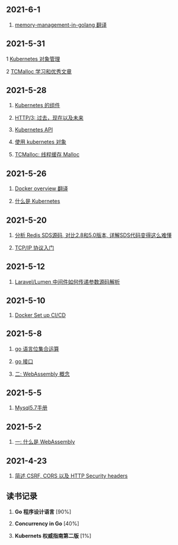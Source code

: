## 2021-6-1
1. [memory-management-in-golang 翻译](20210601/memory_management_in_golang.md)

## 2021-5-31
1 [Kubernetes 对象管理](20310531/k8s_object_managment.md)

2 [TCMalloc 学习和优秀文章](20310531/tcmalloc.md)

## 2021-5-28
1. [Kubernetes 的组件](20310528/k8s_components.md)

2. [HTTP/3: 过去，现在以及未来](20310528/http3_past_present_future.md)

3. [Kubernetes API](20310528/k8s_kubernetes_api.md)

4. [使用 kubernetes 对象](20310528/working_with_k8s_object.md)

5. [TCMalloc: 线程缓存 Malloc](20310528/thread_cacheing_malloc.md)

## 2021-5-26
1. [Docker overview 翻译](20310526/docker_overview.md)

2. [什么是 Kubernetes](20310526/what_is_kubernetes.md)

## 2021-5-20
1. [分析 Redis SDS源码, 对比2.8和5.0版本, 详解SDS代码变得这么难懂](20310520/redis_sds_source_analyse.md)

2. [TCP/IP 协议入门](20310520/introduction_tcp_ip_protocol.md)

## 2021-5-12
1. [Laravel/Lumen 中间件如何传递参数源码解析](20310512/laravel_middleware_params.md)

## 2021-5-10
1. [Docker Set up CI/CD](20310510/docker_set_up_ci_cd.md)

## 2021-5-8
1. [go 语言位集合运算](20210508/go_bit_operate.md)

2. [go 接口](20210508/go_interface.md)

3. [二: WebAssembly 概念](20210508/webAssembly-concept.md)

## 2021-5-5
1. [Mysql5.7手册](mysql5.7/index.md)

## 2021-5-2
1. [一: 什么是 WebAssembly](20210502/what-is-webAssembly.md)

## 2021-4-23
1. [简述 CSRF, CORS 以及 HTTP Security headers](20210423/web-attacks.md)

## 读书记录
1. **Go 程序设计语言** [90%]

2. **Concurrency in Go** [40%] 

3. **Kubernets 权威指南第二版** [1%]
